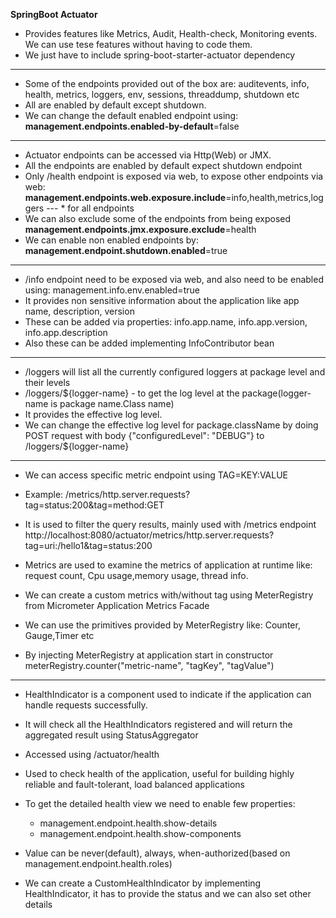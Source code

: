 **SpringBoot Actuator**

* Provides features like Metrics, Audit, Health-check, Monitoring events. We can use tese features without having to code them.
* We just have to include spring-boot-starter-actuator dependency


---

* Some of the endpoints provided out of the box are:
   auditevents, info, health, metrics, loggers, env, sessions, threaddump, shutdown etc
* All are enabled by default except shutdown.
* We can change the default enabled endpoint using:
   **management.endpoints.enabled-by-default**=false

---
 * Actuator endpoints can be accessed via Http(Web) or JMX.
 * All the endpoints are enabled by default expect shutdown endpoint
 * Only /health endpoint is exposed via web, to expose other endpoints via web:
   **management.endpoints.web.exposure.include**=info,health,metrics,loggers  --- * for all endpoints
 * We can also exclude some of the endpoints from being exposed
   **management.endpoints.jmx.exposure.exclude**=health
 * We can enable non enabled endpoints by:
   **management.endpoint.shutdown.enabled**=true

---
* /info endpoint need to be exposed via web, and also need to be enabled using:
   management.info.env.enabled=true
* It provides non sensitive information about the application  like app name, description, version
* These can be added via properties: info.app.name, info.app.version, info.app.description
* Also these can be added implementing InfoContributor bean

---
* /loggers will list all the currently configured loggers at package level and their levels
* /loggers/${logger-name} - to get the log level at the package(logger-name is package name.Class name)
* It provides the effective log level.
* We can change the effective log level for package.className by doing POST request with body
   {"configuredLevel": "DEBUG"} to /loggers/${logger-name}

---
* We can access specific metric endpoint using TAG=KEY:VALUE
* Example: /metrics/http.server.requests?tag=status:200&tag=method:GET
* It is used to filter the query results, mainly used with /metrics endpoint
  http://localhost:8080/actuator/metrics/http.server.requests?tag=uri:/hello1&tag=status:200


* Metrics are used to examine the metrics of application at runtime like: request count, Cpu usage,memory usage, thread info.
* We can create a custom metrics with/without tag using MeterRegistry from Micrometer Application Metrics Facade
* We can use the primitives provided by MeterRegistry like: Counter, Gauge,Timer etc
* By injecting MeterRegistry at application start in constructor
   meterRegistry.counter("metric-name", "tagKey", "tagValue")

---
* HealthIndicator is a component used to indicate if the application can handle requests successfully.
* It will check all the HealthIndicators registered and will return the aggregated result using StatusAggregator
* Accessed using /actuator/health
* Used to check health of the application, useful for building highly reliable and fault-tolerant, load balanced applications
* To get the detailed health view we need to enable few properties:
  * management.endpoint.health.show-details
  * management.endpoint.health.show-components
* Value can be never(default), always, when-authorized(based on management.endpoint.health.roles)


* We can create a CustomHealthIndicator by implementing HealthIndicator, it has to provide the status and we can also set other details